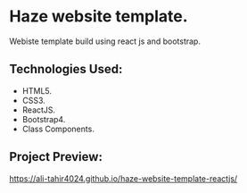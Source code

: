 # Haze website template.

Webiste template build using react js and bootstrap.

## Technologies Used:

* HTML5. 
* CSS3.
* ReactJS.
* Bootstrap4.
* Class Components.

## Project Preview:

https://ali-tahir4024.github.io/haze-website-template-reactjs/
